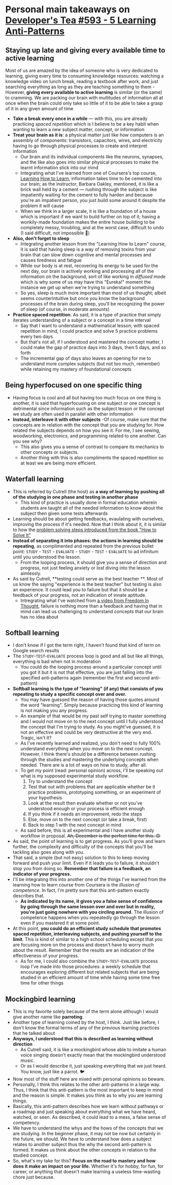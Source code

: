 
# Personal main takeaways on [Developer's Tea #593 - 5 Learning Anti-Patterns](https://developertea.simplecast.fm/aeb7c2cf)

## Staying up late and giving every available time to active learning
Most of us are amazed by the idea of someone who is very dedicated to learning, giving every time to consuming knowledge resources: watching a knowledge video on lunch break, reading a textbook after work, and just searching everything as long as they are teaching something to them
	- However, **giving every available to active learning** is similar (or the same) to cramming. We are packing our brain with multitudes of information all at once when the brain could only take so little of it to be able to take a grasp of it in any given amount of time
- **Take a break every once in a while** — with this, you are already practicing *spaced repetition* which is I believe to be a key habit when wanting to learn a new subject matter, concept, or information
- **Treat your brain as it is**: a physical matter just like how computers is an assembly of components: transistors, capacitors, wires, and electricity having to go through physical processes to create and interpret information
	- Our brain and its individual components like the neurons, synapses, and the like also goes into similar physical processes to make the learnt information stick into our mind
	- Integrating what I've learned from one of Coursera's top course, [Learning How to Learn](https://www.coursera.org/learn/learning-how-to-learn/), information takes time to be cemented into our brain; as the instructor, Barbara Oakley, mentioned, it is like a brick wall held by a cement — rushing through the subject is like impatiently waiting for the cement to fully harden and because you're an impatient person, you just build some around it despite the problem it will cause
	- When we think in a larger scale, it is like a foundation of a house which is important if we want to build further on top of it; having a wonkily-made foundation makes the entire house building to be completely messy, troubling, and at the worst case, difficult to undo (I said difficult, not impossible 🙂)
- **Also, don't forget to sleep**
	- Integrating another lesson from the "Learning How to Learn" course, it is said that having sleep is a way of removing toxins from your brain that can slow down cognitive and mental processes and causes tiredness and fatigue
	- While our body is at rest, recovering its energy to be used for the next day, our brain is actively working and processing all of the information on the background, sort of like working in *diffused mode* which is why some of us may have this "Eureka!" moment the instance we get up when we're trying to understand something
	- So yes, sleep is much more important than most of us thought; albeit seems counterintuitive but once you know the background processes of the brain during sleep, you'll be recognizing the power of sleep (of course, in moderate amounts)
- **Practice spaced repetition**. As said, it is a type of practice that simply iterates understanding of a subject or a concept in a time interval
	- Say that I want to understand a mathematical lesson; with spaced repetition in mind, I could practice and solve 5 practice problems every two days
	- But that's not all, if I understood and mastered the concept matter, I could make the gap of practice days into 3 days, then 5 days, and so forth
	- The incremental gap of days also leaves an opening for me to understand more complex subjects (but not too much, remember) while retaining my mastery of foundational concepts 

## Being hyperfocused on one specific thing
- Having focus is cool and all but having too much focus on one thing is another, it is said that hyperfocusing on one subject or one concept is detrimental since information such as the subject lesson or the concept we study are often used in parallel with other information
- **Instead, interleave it with other subjects**
	-Of course, make sure that the concepts are in relation with the concept that you are studying for. How related the subjects depends on how you see it. For me, I see sewing, woodworking, electronics, and programming related to one another. Can you see why?
	- This also gives you a sense of contrast to compare its mechanics to other concepts or subjects.
	- Another thing with this is also compliments the spaced repetition so at least we are being more efficient.

## Waterfall learning
- This is referred by Cutrell (the host) as **a way of learning by pushing all of the studying in one phase and testing in another phase**
	- This kind of practice is usually done in formal education wherein students are taught all of the needed information to know about the subject then given some tests afterwards
-  Learning should be about getting feedbacks, evaulating with ourselves, improving the process if it's needed.  Now that I think about it, it is similar to how the [problem solving steps introduced from the book "How to Solve It"](https://en.wikipedia.org/wiki/How_to_Solve_It#Four_principles)
- **Instead of separating it into phases: the actions in learning should be repeating**, as complimented and repeated from the previous bullet point: `STUDY` - `TEST` - `EVALUATE` - `STUDY` - `TEST` - `EVALUATE` to ad infinitum until you understood the lesson.
	- From the looping process, it should give you a sense of direction and progress, not just feeling anxiety or lost diving into the lesson aimlessly.
- As said by Cutrell, **testing could serve as the best teacher **. Most of us know the saying "experience is the best teacher" but testing is also an experience. It could lead you to failure but that it should be a feedback of your progress, not an indication of innate aptitude.
	- Intregrating what I've watched from [a video from Freedom In Thought](https://www.youtube.com/watch?v=qjBdcyueom8), failure is nothing more than a feedback and having that in mind can lead us challenging to understand concepts that our brain has no idea about

## Softball learning 
 - I don't know if I got the term right, I haven't found that kind of term on Google search results
 - The `STUDY`-`TEST`-`EVALUATE` process loop is good and all but like all things, everything is bad when not in moderation
	- You could do the looping process around a particular concept until you got it but it is not that effective, you are just falling into the specified anti-patterns again (remember the first and second anti-pattern)
 - **Softball learning is the type of "learning" (if any) that consists of you repeating to study a specific concept over and over.** 
	- You may have guessed the reason of having those quotes around the word "learning". Simply because practicing this kind of learning is not making you any progress.
	- An example of that would be my past self trying to master something and I would not move on to the next concept until I fully understood the concept that I'm trying to study. As you might've guessed, it is not an effective and could be very destructive at the very end. Tragic, isn't it?
	- As I've recently learned and realized, you don't need to fully 100% understand everything when you move on to the next concept. However, I think there's should be a difference between rushing through the studies and mastering the underlying concepts when needed. There are is a lot of ways on how to study, after all.
	- To get my point (read: personal opinion) across, I'll be speaking out what is my supposed experimental study workflow.
		1. Try to understand the concept
		2. Test that out with problems that are applicable whether be it practice problems, prototyping something, or an experiment of your hypothesis
		3. Look at the result then evaluate whether or not you've understood enough or your process is efficient enough
		4. If you think if it needs an improvement, redo the steps
		5. Else, move on to the next concept (or take a break, first)
		6. Back to step 1 with the next concept in mind 
	 - As said before, this is all experimental and I have another study workflow in proposal. ~~Ah, December is the perfect time for this. 🙃~~
 - As said, the point of learning is to get progress. As you'll grow and learn further, the complexity and difficulty of the concepts that you'll be tackling also goes along with you. 
 - That said, a simple (but not easy) solution to this to keep moving forward and push your limit. Even if it leads you to failure, it shouldn't stop you from doing so. **Remember that failure is a feedback, an indicator of your progress.**
 - I'll be integrating this into another one of the things I've learned from the learning how to learn course from Coursera is the *illusion of competence*. In fact, I'm pretty sure that this anti-pattern exactly describes that.
	 - **As indicated by its name, it gives you a false sense of confidence by going through the same lesson over and over but in reality, you're just going nowhere with you circling around.** The illusion of competence happens when you repeatedly go through the lesson even if you mastered it at some point. 
 - At this point, **you could do an efficient study schedule that promotes spaced repetition, interleaving subjects, and pushing yourself to the limit**. This is kind of similar to a high school scheduling except that you are focusing more on the process and doesn't have to worry much about the result. Remember that the results are an indication of the effectiveness of your progress.
	- As for me, I could also combine the `STUDY`-`TEST`-`EVALUATE` process loop I've made into those procedures: a weekly schedule that encourages exploring different but related subjects that are being studied in an efficient amount of time while having some time free time for other things
 
## Mockingbird learning
- This is my favorite solely because of the term alone although I would give another name like **parroting**.
- Another type of learning coined by the host, I think. Just like before, I don't know the formal terms of any of the previous learning practices that he talked about
- **Anyways, I understood that this is described as learning without direction**
	- As Cutrell said, it is like a mockingbird whose able to imitate a human voice singing doesn't exactly mean that the mockingbird understood music.
	- Or as I would describe it, just speaking everything that we just heard. You know, just like a parrot. 🐦
- Now most of the stuff here are mixed with personal opinions so beware.
- Personally, I think this relates to the other anti-patterns in a large way. Thus, I think that this anti-pattern is the most important to keep in mind and the reason is simple. It makes you think as to why you are learning things.
- Basically, this anti-pattern describes how we learn without pathways or a roadmap and just speaking about everything what we have heard, watched, or seen. As described, it could lead to a mess, a false sense of competency. 
- We have to understand the whys and the hows of the concepts that we are studying. In the beginner phase, it may not be now but certainly in the future, we should. We have to understand how does a subject relates to another subject thus the why the second anti-pattern is formed. It makes us think about the other concepts in relation to the studied concept.
- So, what's my take for this? **Focus on the road to mastery and how does it make an impact on your life.** Whether it's for hobby, for fun, for career, or anything that doesn't make learning a useless time-wasting chore just because.
<!--stackedit_data:
eyJoaXN0b3J5IjpbLTg2MDMyMzA3NiwxMzk4NjkyMzAzLC0xMj
U1NTc0NDAwLDIwMDQ0NDE0NjEsLTE3NTE2ODA0NzAsMTEyOTk3
NjE0MywtMjA3NDEwMjA2NF19
-->